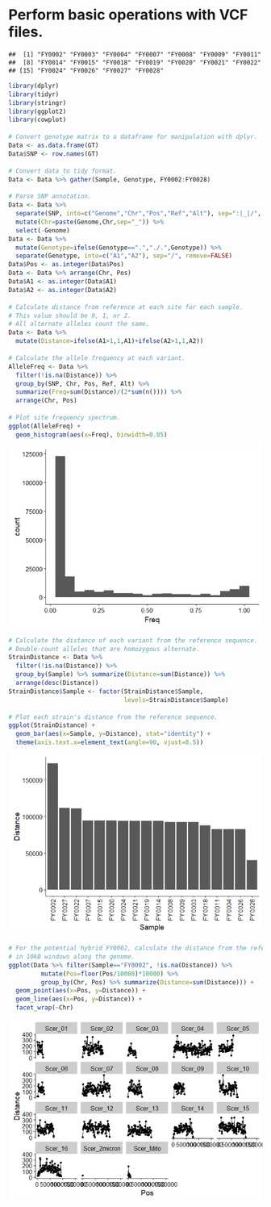 Perform basic operations with VCF files.
================

    ##  [1] "FY0002" "FY0003" "FY0004" "FY0007" "FY0008" "FY0009" "FY0011"
    ##  [8] "FY0014" "FY0015" "FY0018" "FY0019" "FY0020" "FY0021" "FY0022"
    ## [15] "FY0024" "FY0026" "FY0027" "FY0028"

``` r
library(dplyr)
library(tidyr)
library(stringr)
library(ggplot2)
library(cowplot)

# Convert genotype matrix to a dataframe for manipulation with dplyr.
Data <- as.data.frame(GT)
Data$SNP <- row.names(GT)

# Convert data to tidy format.
Data <- Data %>% gather(Sample, Genotype, FY0002:FY0028)

# Parse SNP annotation.
Data <- Data %>% 
  separate(SNP, into=c("Genome","Chr","Pos","Ref","Alt"), sep=":|_|/", remove=FALSE) %>%
  mutate(Chr=paste(Genome,Chr,sep="_")) %>%
  select(-Genome)
Data <- Data %>%
  mutate(Genotype=ifelse(Genotype==".","./.",Genotype)) %>%
  separate(Genotype, into=c("A1","A2"), sep="/", remove=FALSE)
Data$Pos <- as.integer(Data$Pos)
Data <- Data %>% arrange(Chr, Pos)
Data$A1 <- as.integer(Data$A1)
Data$A2 <- as.integer(Data$A2)

# Calculate distance from reference at each site for each sample.
# This value should be 0, 1, or 2.
# All alternate alleles count the same.
Data <- Data %>%
  mutate(Distance=ifelse(A1>1,1,A1)+ifelse(A2>1,1,A2))

# Calculate the allele frequency at each variant.
AlleleFreq <- Data %>%
  filter(!is.na(Distance)) %>%
  group_by(SNP, Chr, Pos, Ref, Alt) %>%
  summarize(Freq=sum(Distance)/(2*sum(n()))) %>%
  arrange(Chr, Pos)

# Plot site frequency spectrum.
ggplot(AlleleFreq) +
  geom_histogram(aes(x=Freq), binwidth=0.05)
```

![](VCFbasics_files/figure-markdown_github-ascii_identifiers/unnamed-chunk-1-1.png)

``` r
# Calculate the distance of each variant from the reference sequence.
# Double-count alleles that are homozygous alternate.
StrainDistance <- Data %>%
  filter(!is.na(Distance)) %>%
  group_by(Sample) %>% summarize(Distance=sum(Distance)) %>%
  arrange(desc(Distance))
StrainDistance$Sample <- factor(StrainDistance$Sample, 
                                levels=StrainDistance$Sample)

# Plot each strain's distance from the reference sequence.
ggplot(StrainDistance) +
  geom_bar(aes(x=Sample, y=Distance), stat="identity") +
  theme(axis.text.x=element_text(angle=90, vjust=0.5))
```

![](VCFbasics_files/figure-markdown_github-ascii_identifiers/unnamed-chunk-1-2.png)

``` r
# For the potential hybrid FY0002, calculate the distance from the reference
# in 10kB windows along the genome.
ggplot(Data %>% filter(Sample=="FY0002", !is.na(Distance)) %>%
         mutate(Pos=floor(Pos/10000)*10000) %>%
         group_by(Chr, Pos) %>% summarize(Distance=sum(Distance))) +
  geom_point(aes(x=Pos, y=Distance)) + 
  geom_line(aes(x=Pos, y=Distance)) +
  facet_wrap(~Chr)
```

![](VCFbasics_files/figure-markdown_github-ascii_identifiers/unnamed-chunk-1-3.png)
